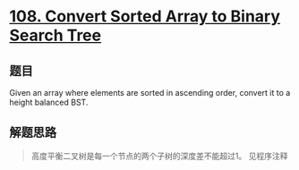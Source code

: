 # [108. Convert Sorted Array to Binary Search Tree](https://leetcode-cn.com/problems/convert-sorted-array-to-binary-search-tree/)

## 题目
Given an array where elements are sorted in ascending order, convert it to a height balanced BST.

## 解题思路
> 高度平衡二叉树是每一个节点的两个子树的深度差不能超过1。
见程序注释